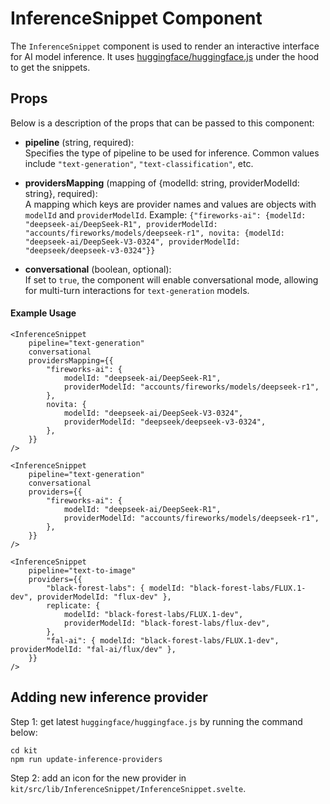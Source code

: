 # InferenceSnippet Component

The `InferenceSnippet` component is used to render an interactive interface for AI model inference. It uses [huggingface/huggingface.js](https://github.com/huggingface/huggingface.js) under the hood to get the snippets.

## Props

Below is a description of the props that can be passed to this component:

- **pipeline** (string, required):  
  Specifies the type of pipeline to be used for inference. Common values include `"text-generation"`, `"text-classification"`, etc.

- **providersMapping** (mapping of {modelId: string, providerModelId: string}, required):  
  A mapping which keys are provider names and values are objects with `modelId` and `providerModelId`.
  Example: `{"fireworks-ai": {modelId: "deepseek-ai/DeepSeek-R1", providerModelId: "accounts/fireworks/models/deepseek-r1", novita: {modelId: "deepseek-ai/DeepSeek-V3-0324", providerModelId: "deepseek/deepseek-v3-0324"}}`

- **conversational** (boolean, optional):  
  If set to `true`, the component will enable conversational mode, allowing for multi-turn interactions for `text-generation` models.

#### Example Usage

```svelte
<InferenceSnippet
	pipeline="text-generation"
	conversational
	providersMapping={{
		"fireworks-ai": {
			modelId: "deepseek-ai/DeepSeek-R1",
			providerModelId: "accounts/fireworks/models/deepseek-r1",
		},
		novita: {
			modelId: "deepseek-ai/DeepSeek-V3-0324",
			providerModelId: "deepseek/deepseek-v3-0324",
		},
	}}
/>
```

```svelte
<InferenceSnippet
	pipeline="text-generation"
	conversational
	providers={{
		"fireworks-ai": {
			modelId: "deepseek-ai/DeepSeek-R1",
			providerModelId: "accounts/fireworks/models/deepseek-r1",
		},
	}}
/>
```

```svelte
<InferenceSnippet
	pipeline="text-to-image"
	providers={{
		"black-forest-labs": { modelId: "black-forest-labs/FLUX.1-dev", providerModelId: "flux-dev" },
		replicate: {
			modelId: "black-forest-labs/FLUX.1-dev",
			providerModelId: "black-forest-labs/flux-dev",
		},
		"fal-ai": { modelId: "black-forest-labs/FLUX.1-dev", providerModelId: "fal-ai/flux/dev" },
	}}
/>
```

## Adding new inference provider

Step 1: get latest `huggingface/huggingface.js` by running the command below:

```
cd kit
npm run update-inference-providers
```

Step 2: add an icon for the new provider in `kit/src/lib/InferenceSnippet/InferenceSnippet.svelte`.
